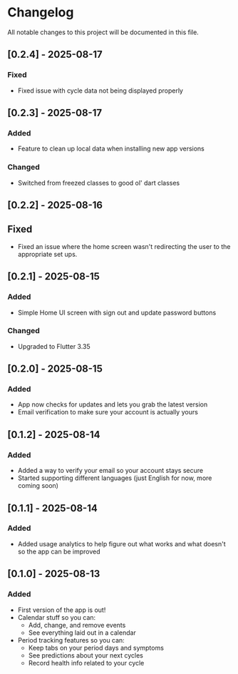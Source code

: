 # Changelog

All notable changes to this project will be documented in this file.

## [0.2.4] - 2025-08-17

### Fixed

- Fixed issue with cycle data not being displayed properly

## [0.2.3] - 2025-08-17

### Added

- Feature to clean up local data when installing new app versions

### Changed

- Switched from freezed classes to good ol' dart classes

## [0.2.2] - 2025-08-16

## Fixed

- Fixed an issue where the home screen wasn't redirecting the user to the appropriate set ups.

## [0.2.1] - 2025-08-15

### Added

- Simple Home UI screen with sign out and update password buttons

### Changed

- Upgraded to Flutter 3.35

## [0.2.0] - 2025-08-15

### Added

- App now checks for updates and lets you grab the latest version
- Email verification to make sure your account is actually yours

## [0.1.2] - 2025-08-14

### Added

- Added a way to verify your email so your account stays secure
- Started supporting different languages (just English for now, more coming soon)

## [0.1.1] - 2025-08-14

### Added

- Added usage analytics to help figure out what works and what doesn't so the app can be improved

## [0.1.0] - 2025-08-13

### Added

- First version of the app is out!
- Calendar stuff so you can:
  - Add, change, and remove events
  - See everything laid out in a calendar
- Period tracking features so you can:
  - Keep tabs on your period days and symptoms
  - See predictions about your next cycles
  - Record health info related to your cycle
